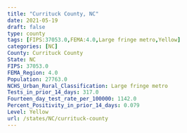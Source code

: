 ```yaml
---
title: "Currituck County, NC"
date: 2021-05-19
draft: false
type: county
tags: [FIPS:37053.0,FEMA:4.0,Large fringe metro,Yellow]
categories: [NC]
County: Currituck County
State: NC
FIPS: 37053.0
FEMA_Region: 4.0
Population: 27763.0
NCHS_Urban_Rural_Classification: Large fringe metro
Tests_in_prior_14_days: 317.0
Fourteen_day_test_rate_per_100000: 1142.0
Percent_Positivity_in_prior_14_days: 0.079
Level: Yellow
url: /states/NC/currituck-county
---
```



